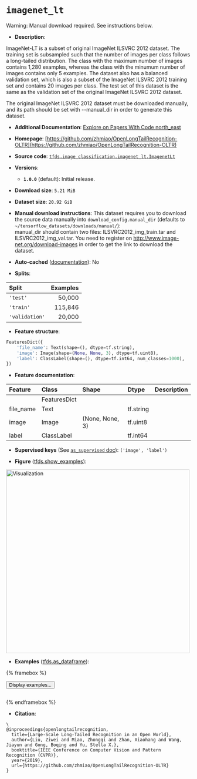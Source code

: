 <div itemscope itemtype="http://schema.org/Dataset">
  <div itemscope itemprop="includedInDataCatalog" itemtype="http://schema.org/DataCatalog">
    <meta itemprop="name" content="TensorFlow Datasets" />
  </div>
  <meta itemprop="name" content="imagenet_lt" />
  <meta itemprop="description" content="ImageNet-LT is a subset of original ImageNet ILSVRC 2012 dataset.&#10;The training set is subsampled such that the number of images per class&#10;follows a long-tailed distribution. The class with the maximum number of images&#10;contains 1,280 examples, whereas the class with the minumum number of images&#10;contains only 5 examples. The dataset also has a balanced validation set,&#10;which is also a subset of the ImageNet ILSVRC 2012 training set and contains&#10;20 images per class. The test set of this dataset is the same as the validation&#10;set of the original ImageNet ILSVRC 2012 dataset.&#10;&#10;The original ImageNet ILSVRC 2012 dataset must be downloaded manually, and&#10;its path should be set with --manual_dir in order to generate this dataset.&#10;&#10;To use this dataset:&#10;&#10;```python&#10;import tensorflow_datasets as tfds&#10;&#10;ds = tfds.load(&#x27;imagenet_lt&#x27;, split=&#x27;train&#x27;)&#10;for ex in ds.take(4):&#10;  print(ex)&#10;```&#10;&#10;See [the guide](https://www.tensorflow.org/datasets/overview) for more&#10;informations on [tensorflow_datasets](https://www.tensorflow.org/datasets).&#10;&#10;&lt;img src=&quot;https://storage.googleapis.com/tfds-data/visualization/fig/imagenet_lt-1.0.0.png&quot; alt=&quot;Visualization&quot; width=&quot;500px&quot;&gt;&#10;&#10;" />
  <meta itemprop="url" content="https://www.tensorflow.org/datasets/catalog/imagenet_lt" />
  <meta itemprop="sameAs" content="https://github.com/zhmiao/OpenLongTailRecognition-OLTR" />
  <meta itemprop="citation" content="\&#10;@inproceedings{openlongtailrecognition,&#10;  title={Large-Scale Long-Tailed Recognition in an Open World},&#10;  author={Liu, Ziwei and Miao, Zhongqi and Zhan, Xiaohang and Wang, Jiayun and Gong, Boqing and Yu, Stella X.},&#10;  booktitle={IEEE Conference on Computer Vision and Pattern Recognition (CVPR)},&#10;  year={2019},&#10;  url={https://github.com/zhmiao/OpenLongTailRecognition-OLTR}&#10;}" />
</div>

# `imagenet_lt`


Warning: Manual download required. See instructions below.

*   **Description**:

ImageNet-LT is a subset of original ImageNet ILSVRC 2012 dataset. The training
set is subsampled such that the number of images per class follows a long-tailed
distribution. The class with the maximum number of images contains 1,280
examples, whereas the class with the minumum number of images contains only 5
examples. The dataset also has a balanced validation set, which is also a subset
of the ImageNet ILSVRC 2012 training set and contains 20 images per class. The
test set of this dataset is the same as the validation set of the original
ImageNet ILSVRC 2012 dataset.

The original ImageNet ILSVRC 2012 dataset must be downloaded manually, and its
path should be set with --manual_dir in order to generate this dataset.

*   **Additional Documentation**:
    <a class="button button-with-icon" href="https://paperswithcode.com/dataset/imagenet-lt">
    Explore on Papers With Code
    <span class="material-icons icon-after" aria-hidden="true"> north_east
    </span> </a>

*   **Homepage**:
    [https://github.com/zhmiao/OpenLongTailRecognition-OLTR](https://github.com/zhmiao/OpenLongTailRecognition-OLTR)

*   **Source code**:
    [`tfds.image_classification.imagenet_lt.ImagenetLt`](https://github.com/tensorflow/datasets/tree/master/tensorflow_datasets/image_classification/imagenet_lt/imagenet_lt.py)

*   **Versions**:

    *   **`1.0.0`** (default): Initial release.

*   **Download size**: `5.21 MiB`

*   **Dataset size**: `20.92 GiB`

*   **Manual download instructions**: This dataset requires you to
    download the source data manually into `download_config.manual_dir`
    (defaults to `~/tensorflow_datasets/downloads/manual/`):<br/>
    manual_dir should contain two files: ILSVRC2012_img_train.tar and
    ILSVRC2012_img_val.tar.
    You need to register on http://www.image-net.org/download-images in order
    to get the link to download the dataset.

*   **Auto-cached**
    ([documentation](https://www.tensorflow.org/datasets/performances#auto-caching)):
    No

*   **Splits**:

Split          | Examples
:------------- | -------:
`'test'`       | 50,000
`'train'`      | 115,846
`'validation'` | 20,000

*   **Feature structure**:

```python
FeaturesDict({
    'file_name': Text(shape=(), dtype=tf.string),
    'image': Image(shape=(None, None, 3), dtype=tf.uint8),
    'label': ClassLabel(shape=(), dtype=tf.int64, num_classes=1000),
})
```

*   **Feature documentation**:

Feature   | Class        | Shape           | Dtype     | Description
:-------- | :----------- | :-------------- | :-------- | :----------
          | FeaturesDict |                 |           |
file_name | Text         |                 | tf.string |
image     | Image        | (None, None, 3) | tf.uint8  |
label     | ClassLabel   |                 | tf.int64  |

*   **Supervised keys** (See
    [`as_supervised` doc](https://www.tensorflow.org/datasets/api_docs/python/tfds/load#args)):
    `('image', 'label')`

*   **Figure**
    ([tfds.show_examples](https://www.tensorflow.org/datasets/api_docs/python/tfds/visualization/show_examples)):

<img src="https://storage.googleapis.com/tfds-data/visualization/fig/imagenet_lt-1.0.0.png" alt="Visualization" width="500px">

*   **Examples**
    ([tfds.as_dataframe](https://www.tensorflow.org/datasets/api_docs/python/tfds/as_dataframe)):

<!-- mdformat off(HTML should not be auto-formatted) -->

{% framebox %}

<button id="displaydataframe">Display examples...</button>
<div id="dataframecontent" style="overflow-x:auto"></div>
<script>
const url = "https://storage.googleapis.com/tfds-data/visualization/dataframe/imagenet_lt-1.0.0.html";
const dataButton = document.getElementById('displaydataframe');
dataButton.addEventListener('click', async () => {
  // Disable the button after clicking (dataframe loaded only once).
  dataButton.disabled = true;

  const contentPane = document.getElementById('dataframecontent');
  try {
    const response = await fetch(url);
    // Error response codes don't throw an error, so force an error to show
    // the error message.
    if (!response.ok) throw Error(response.statusText);

    const data = await response.text();
    contentPane.innerHTML = data;
  } catch (e) {
    contentPane.innerHTML =
        'Error loading examples. If the error persist, please open '
        + 'a new issue.';
  }
});
</script>

{% endframebox %}

<!-- mdformat on -->

*   **Citation**:

```
\
@inproceedings{openlongtailrecognition,
  title={Large-Scale Long-Tailed Recognition in an Open World},
  author={Liu, Ziwei and Miao, Zhongqi and Zhan, Xiaohang and Wang, Jiayun and Gong, Boqing and Yu, Stella X.},
  booktitle={IEEE Conference on Computer Vision and Pattern Recognition (CVPR)},
  year={2019},
  url={https://github.com/zhmiao/OpenLongTailRecognition-OLTR}
}
```


